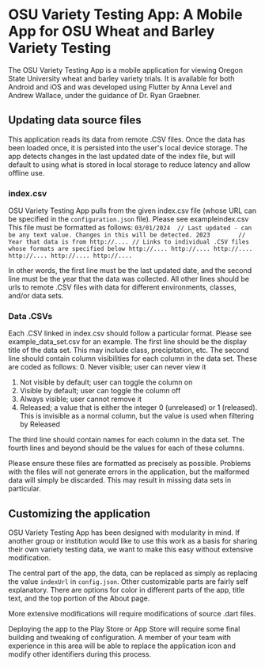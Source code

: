 # OSU Variety Testing App: A Mobile App for OSU Wheat and Barley Variety Testing
The OSU Variety Testing App is a mobile application for viewing Oregon State University wheat and barley
variety trials. It is available for both Android and iOS and was developed using Flutter by Anna Level
and Andrew Wallace, under the guidance of Dr. Ryan Graebner.

## Updating data source files
This application reads its data from remote .CSV files. Once the data has been loaded once, it is persisted
into the user's local device storage. The app detects changes in the last updated date of the index file,
but will default to using what is stored in local storage to reduce latency and allow offline use.

### index.csv
OSU Variety Testing App pulls from the given index.csv file (whose URL can be specified in the `configuration.json` file).
Please see exampleindex.csv This file must be formatted as follows:
`
03/01/2024  // Last updated - can be any text value. Changes in this will be detected.
2023        // Year that data is from
http://.... // Links to individual .CSV files whose formats are specified below
http://....
http://....
http://....
http://....
http://....
http://....
`

In other words, the first line must be the last updated date, and the second line must be the year that the
data was collected. All other lines should be urls to remote .CSV files with data for different environments,
classes, and/or data sets.

### Data .CSVs
Each .CSV linked in index.csv should follow a particular format. Please see example_data_set.csv for an example.
The first line should be the display title of the data set. This may include class, precipitation, etc.
The second line should contain column visibilities for each column in the data set. These are coded as follows:
0. Never visible; user can never view it
1. Not visible by default; user can toggle the column on
2. Visible by default; user can toggle the column off
3. Always visible; user cannot remove it
4. Released; a value that is either the integer 0 (unreleased) or 1 (released). This is invisible as a normal column, but the value is used when filtering by Released

The third line should contain names for each column in the data set.
The fourth lines and beyond should be the values for each of these columns.

Please ensure these files are formatted as precisely as possible. Problems with the files will not generate errors in
the application, but the malformed data will simply be discarded. This may result in missing data sets in particular.

## Customizing the application
OSU Variety Testing App has been designed with modularity in mind. If another group or institution would like to
use this work as a basis for sharing their own variety testing data, we want to make this easy without extensive
modification.

The central part of the app, the data, can be replaced as simply as replacing the value `indexUrl` in `config.json`.
Other customizable parts are fairly self explanatory. There are options for color in different parts of the app,
title text, and the top portion of the About page.

More extensive modifications will require modifications of source .dart files.

Deploying the app to the Play Store or App Store will require some final building and tweaking of configuration.
A member of your team with experience in this area will be able to replace the application icon and modify other identifiers during this process.